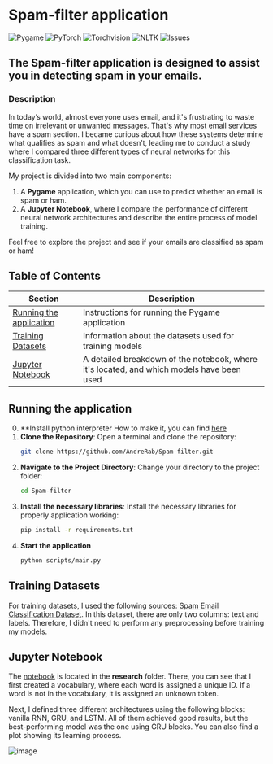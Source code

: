 # Spam-filter application 
![Pygame](https://img.shields.io/badge/Pygame-2.6.0-red)
![PyTorch](https://img.shields.io/badge/PyTorch-2.4.0-green)
![Torchvision](https://img.shields.io/badge/Torchvision-0.16.1-orange)
![NLTK](https://img.shields.io/badge/NLTK-3.7-blue)
![Issues](https://img.shields.io/github/issues/AndreRab/Spam-filter)

## The Spam-filter application is designed to assist you in detecting spam in your emails.

### Description
In today’s world, almost everyone uses email, and it's frustrating to waste time on irrelevant or unwanted messages. That's why most email services have a spam section. I became curious about how these systems determine what qualifies as spam and what doesn’t, leading me to conduct a study where I compared three different types of neural networks for this classification task.

My project is divided into two main components:
1. A **Pygame** application, which you can use to predict whether an email is spam or ham.
2. A **Jupyter Notebook**, where I compare the performance of different neural network architectures and describe the entire process of model training.

Feel free to explore the project and see if your emails are classified as spam or ham!

## Table of Contents

| Section                      | Description                                                         |
|-------------------------------|---------------------------------------------------------------------|
| [Running the application](#running-the-application) | Instructions for running the Pygame application               |
| [Training Datasets](#training-datasets)   | Information about the datasets used for training models      |
| [Jupyter Notebook](#jupyter-notebook)   | A detailed breakdown of the notebook, where it's located, and which models have been used |

## Running the application
0. **Install python interpreter 
   How to make it, you can find [here](https://www.python.org/downloads/)
1. **Clone the Repository**:
   Open a terminal and clone the repository:
   ```bash
   git clone https://github.com/AndreRab/Spam-filter.git
   ```
2. **Navigate to the Project Directory**:
   Change your directory to the project folder:
    ```bash
    cd Spam-filter
    ```
3. **Install the necessary libraries**:
   Install the necessary libraries for properly application working:
   ```bash
   pip install -r requirements.txt
   ```
4. **Start the application**
   ```bash
   python scripts/main.py
   ```
## Training Datasets
For training datasets, I used the following sources: [Spam Email Classification Dataset](https://www.kaggle.com/datasets/purusinghvi/email-spam-classification-dataset). In this dataset, there are only two columns: text and labels. Therefore, I didn't need to perform any preprocessing before training my models.


## Jupyter Notebook
The [notebook](https://github.com/AndreRab/Spam-filter/blob/main/research/Research.ipynb) is located in the **research** folder. There, you can see that I first created a vocabulary, where each word is assigned a unique ID. If a word is not in the vocabulary, it is assigned an unknown token.

Next, I defined three different architectures using the following blocks: vanilla RNN, GRU, and LSTM. All of them achieved good results, but the best-performing model was the one using GRU blocks. You can also find a plot showing its learning process.

![image](https://github.com/user-attachments/assets/d9296d29-f5e9-4a3e-8e26-512560f719cf)

